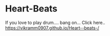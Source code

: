 # Heart-Beats

If you love to play drum....
bang on... Click here..
https://vikramm0907.github.io/Heart--beats-/
